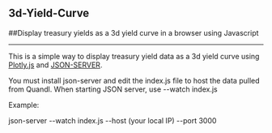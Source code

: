## 3d-Yield-Curve


##Display treasury yields as a 3d yield curve in a browser using Javascript 

----

This is a simple way to display treasury yield data as a 3d yield curve using [Plotly.js](https://plotly.com/javascript/3d-surface-plots/) and [JSON-SERVER](https://github.com/typicode/json-server).

You must install json-server and edit the index.js file to host the data pulled from Quandl. When starting JSON server, use --watch index.js

Example:

json-server --watch index.js --host (your local IP) --port 3000

